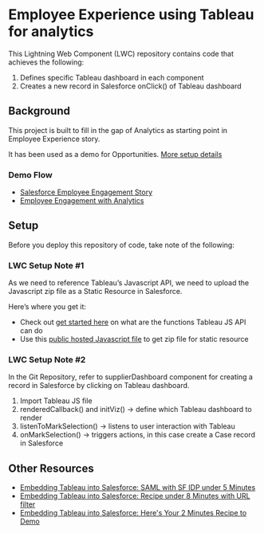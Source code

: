 # Employee Experience using Tableau for analytics

This Lightning Web Component (LWC) repository contains code that achieves the following:
1. Defines specific Tableau dashboard in each component
2. Creates a new record in Salesforce onClick() of Tableau dashboard

## Background

This project is built to fill in the gap of Analytics as starting point in Employee Experience story.

It has been used as a demo for Opportunities.
[More setup details](https://drive.google.com/file/d/131bVVZmMBWJyVB_rBGMYxQJ1aPCnyLA_/view?usp=sharing)

### Demo Flow
- [Salesforce Employee Engagement Story](https://youtu.be/dCKR12bL_J8)
- [Employee Engagement with Analytics](https://youtu.be/7vFxH_51_Xw)

## Setup
Before you deploy this repository of code, take note of the following:

### LWC Setup Note #1

As we need to reference Tableau’s Javascript API, we need to upload the Javascript zip file as a Static Resource in Salesforce. 

Here’s where you get it:

- Check out [get started here](https://tinyurl.com/y79apbke) on what are the functions Tableau JS API can do
- Use this [public hosted Javascript file](https://tinyurl.com/ycdo8l99) to get zip file for static resource

### LWC Setup Note #2

In the Git Repository, refer to  supplierDashboard component for creating a record in Salesforce by clicking on Tableau dashboard.

1. Import Tableau JS file
2. renderedCallback() and initViz() 
  →  define which Tableau dashboard to render
3. listenToMarkSelection() 
  → listens to user interaction with Tableau
4. onMarkSelection()
  → triggers actions, in this case create a Case record in Salesforce


## Other Resources
- [Embedding Tableau into Salesforce: SAML with SF IDP under 5 Minutes](https://www.linkedin.com/pulse/embedding-tableau-salesforce-setup-saml-using-sf-idp-under-shih/)
- [Embedding Tableau into Salesforce: Recipe under 8 Minutes with URL filter](https://www.linkedin.com/pulse/embedding-tableau-salesforce-heres-your-8-minutes-recipe-fu-hua-shih/)
- [Embedding Tableau into Salesforce: Here's Your 2 Minutes Recipe to Demo](https://www.linkedin.com/pulse/embedding-tableau-salesforce-heres-your-2-minutes-recipe-fu-hua-shih/)
